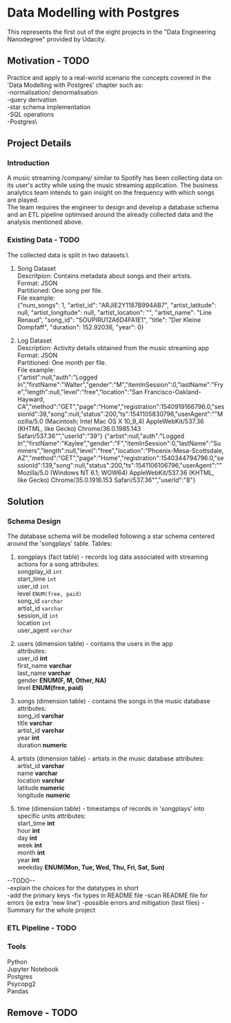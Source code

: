 # Data Modelling with Postgres

This represents the first out of the eight projects in the "Data Engineering Nanodegree" provided by Udacity.

## Motivation - TODO
Practice and apply to a real-world scenario the concepts covered in the 'Data Modelling with Postgres' chapter such as:\
-normalisation/ denormalisation\
-query derivation\
-star schema implementation\
-SQL operations\
-Postgres\

## Project Details
### Introduction
A music streaming /company/ similar to Spotify has been collecting data on its user's actity while using the music streaming application. The business analytics team intends to gain insight on the frequency with which songs are played.\
The team requires the engineer to design and develop a database schema and an ETL pipeline optimised around the already collected data and the analysis mentioned above.

### Existing Data - TODO
The collected data is split in two datasets:\

1. Song Dataset\
Descritpion: Contains metadata about songs and their artists.\
Format: JSON\
Partitioned: One song per file.\
File example:\
  {"num_songs": 1, "artist_id": "ARJIE2Y1187B994AB7", "artist_latitude": null, "artist_longitude": null, "artist_location": "", "artist_name": "Line Renaud", "song_id": "SOUPIRU12A6D4FA1E1", "title": "Der Kleine Dompfaff", "duration": 152.92036, "year": 0}

2. Log Dataset\
Description: Activity details obtained from the music streaming app\
Format: JSON\
Partitioned: One month per file.\
File example:\
  {"artist":null,"auth":"Logged In","firstName":"Walter","gender":"M","itemInSession":0,"lastName":"Frye","length":null,"level":"free","location":"San Francisco-Oakland-Hayward, CA","method":"GET","page":"Home","registration":1540919166796.0,"sessionId":38,"song":null,"status":200,"ts":1541105830796,"userAgent":"\"Mozilla\/5.0 (Macintosh; Intel Mac OS X 10_9_4) AppleWebKit\/537.36 (KHTML, like Gecko) Chrome\/36.0.1985.143 Safari\/537.36\"","userId":"39"}
  {"artist":null,"auth":"Logged In","firstName":"Kaylee","gender":"F","itemInSession":0,"lastName":"Summers","length":null,"level":"free","location":"Phoenix-Mesa-Scottsdale, AZ","method":"GET","page":"Home","registration":1540344794796.0,"sessionId":139,"song":null,"status":200,"ts":1541106106796,"userAgent":"\"Mozilla\/5.0 (Windows NT 6.1; WOW64) AppleWebKit\/537.36 (KHTML, like Gecko) Chrome\/35.0.1916.153 Safari\/537.36\"","userId":"8"}


## Solution
### Schema Design
The database schema will be modelled following a star schema centered around the 'songplays' table.
Tables:
1. songplays (fact table) - records log data associated with streaming actions for a song
attributes:\
songplay_id   `int`\
start_time    `int`\
user_id       `int`\
level         `ENUM(free, paid)`\
song_id       `varchar`\
artist_id     `varchar`\
session_id    `int`\
location      `int`\
user_agent    `varchar`

2. users (dimension table) - contains the users in the app\
attributes:\
user_id       **int**\
first_name    **varchar**\
last_name     **varchar**\
gender        **ENUM(F, M, Other, NA)**\
level         **ENUM(free, paid)**

3. songs (dimension table) - contains the songs in the music database\
attributes:\
song_id       **varchar**\
title         **varchar**\
artist_id     **varchar**\
year          **int**\
duration      **numeric**

4. artists (dimension table) - artists in the music database
attributes: \
artist_id     **varchar**\
name          **varchar**\
location      **varchar**\
latitude      **numeric**\
longitude     **numeric**

5. time (dimension table) - timestamps of records in 'songplays' into specific units
attributes:\
start_time    **int**\
hour          **int**\
day           **int**\
week          **int**\
month         **int**\
year          **int**\
weekday       **ENUM(Mon, Tue, Wed, Thu, Fri, Sat, Sun)**


--TODO--\
-explain the choices for the datatypes in short\
-add the primary keys
-fix types in README file
-scan README file for errors (ie extra 'new line')
-possible errors and mitigation (test files)
-Summary for the whole project
### ETL Pipeline - TODO


### Tools
Python\
Jupyter Notebook\
Postgres\
Psycopg2\
Pandas



## Remove - TODO
